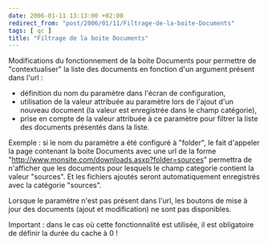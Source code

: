 ```yaml
---
date: 2006-01-11 13:13:00 +02:00
redirect_from: "post/2006/01/11/Filtrage-de-la-boite-Documents"
tags: [ qc ]
title: "Filtrage de la boite Documents"
---
```


Modifications du fonctionnement de la boite Documents pour permettre de
"contextualiser" la liste des documents en fonction d'un argument présent dans
l'url :

* définition du nom du paramètre dans l'écran de configuration,
* utilisation de la valeur attribuée au paramètre lors de l'ajout d'un
nouveau document (la valeur est enregistrée dans le champ catégorie),
* prise en compte de la valeur attribuée à ce paramètre pour filtrer la liste
des documents présentés dans la liste.

Exemple : si le nom du paramètre a été configuré à "folder", le fait
d'appeler la page contenant la boite Documents avec une url de la forme
"http://www.monsite.com/downloads.asxp?folder=sources" permettra de n'afficher
que les documents pour lesquels le champ categorie contient la valeur
"sources". Et les fichiers ajoutés seront automatiquement enregistrés avec la
catégorie "sources".

Lorsque le paramètre n'est pas présent dans l'url, les boutons de mise à
jour des documents (ajout et modification) ne sont pas disponibles.

Important : dans le cas où cette fonctionnalité est
utilisée, il est obligatoire de définir la durée du cache à 0 !
